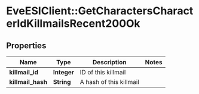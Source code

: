 # EveESIClient::GetCharactersCharacterIdKillmailsRecent200Ok

## Properties
Name | Type | Description | Notes
------------ | ------------- | ------------- | -------------
**killmail_id** | **Integer** | ID of this killmail | 
**killmail_hash** | **String** | A hash of this killmail | 


